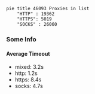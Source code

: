 
```mermaid
pie title 46093 Proxies in list
    "HTTP" : 19362
    "HTTPS": 5019
    "SOCKS" : 26060
```

### Some Info
#### Average Timeout

- mixed: 3.2s
- http: 1.2s
- https: 8.4s
- socks: 4.7s